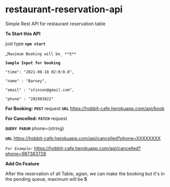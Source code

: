# restaurant-reservation-api
Simple Rest API for restaurant reservation table


**To Start this API**

just type   **`npm start`**


_`Maximum Booking will be_ **5**`

**`Sample Input for booking`**


    "time": "2021-08-18 02:0:0.0",
    
    "name" : "Barney",
    
    "email" : "stinson@gmail.com",
    
    "phone" : "282983822"


**For Booking:**
  **`POST`** request
  **`URL`**  https://hobbit-cafe.herokuapp.com/api/book

**For Cancelled:**
  **`PATCH`** request
  
  **`QUERY PARAM`** phone={string}
  
  **`URL`**  https://hobbit-cafe.herokuapp.com/api/cancelled?phone=XXXXXXXX
  
  _`For Example:`_ 
     https://hobbit-cafe.herokuapp.com/api/cancelled?phone=987383728
     
     


**Add On Feature**

   After the reservation of all Table, agian, we can make the booking but it's in the pending queue, maximum will be **5**
